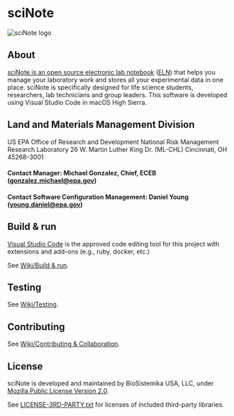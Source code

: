 # sciNote
![sciNote logo](http://scinote.net/wp-content/uploads/2015/10/logo_sciNote_final.png)

## About
[sciNote is an open source electronic lab notebook](https://scinote.net) ([ELN](https://en.wikipedia.org/wiki/Electronic_lab_notebook)) that helps you manage your laboratory work and stores all your experimental data in one place. sciNote is specifically designed for life science students, researchers, lab technicians and group leaders. This software is developed using Visual Studio Code in macOS High Sierra.

## Land and Materials Management Division
US EPA
Office of Research and Development
National Risk Management Research Laboratory
26 W. Martin Luther King Dr. (ML-CHL)
Cincinnati, OH 45268-3001

#### Contact Manager: Michael Gonzalez, Chief, ECEB (gonzalez.michael@epa.gov)
#### Contact Software Configuration Management: Daniel Young (young.daniel@epa.gov)

## Build & run

[Visual Studio Code](https://code.visualstudio.com/) is the approved code editing tool for this project with extensions and add-ons (e.g., ruby, docker, etc.)

See [Wiki/Build & run](https://github.com/biosistemika/scinote-web/wiki/setup-guide#build-&-run).

## Testing

See [Wiki/Testing](https://github.com/biosistemika/scinote-web/wiki/setup-guide#testing).

## Contributing

See [Wiki/Contributing & Collaboration](https://github.com/biosistemika/scinote-web/wiki/contributing-&-collaboration).

## License

sciNote is developed and maintained by BioSistemika USA, LLC, under [Mozilla Public License Version 2.0](LICENSE.txt).

See [LICENSE-3RD-PARTY.txt](LICENSE-3RD-PARTY.txt) for licenses of included third-party libraries.
